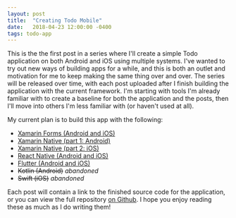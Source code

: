 ```yaml
---
layout: post
title:  "Creating Todo Mobile"
date:   2018-04-23 12:00:00 -0400
tags: todo-app
---
```


This is the the first post in a series where I'll create a simple Todo application on both Android and iOS using multiple systems. I've wanted to try out new ways of building apps for a while, and this is both an outlet and motivation for me to keep making the same thing over and over. The series will be released over time, with each post uploaded after I finish building the application with the current framework. I'm starting with tools I'm already familiar with to create a baseline for both the application and the posts, then I'll move into others I'm less familiar with (or haven't used at all).

My current plan is to build this app with the following:

* <a href="/2018/04/23/todo-xamarin-forms.html">Xamarin Forms (Android and iOS)</a>
* <a href="/2018/04/29/todo-xamarin-native-android.html">Xamarin Native (part 1: Android)</a>
* <a href="/2018/05/01/todo-xamarin-native-ios.html">Xamarin Native (part 2: iOS)</a>
* <a href="/2018/06/07/todo-react-native.html">React Native (Android and iOS)</a>
* <a href="/2018/09/19/todo-flutter.html">Flutter (Android and iOS)</a>
* ~~Kotlin (Android)~~ _abandoned_
* ~~Swift (iOS)~~ _abandoned_

Each post will contain a link to the finished source code for the application, or you can view the full repository <a href="https://github.com/HofmaDresu/TodoMobile/" target="_blank" rel="noopener">on Github</a>. I hope you enjoy reading these as much as I do writing them!